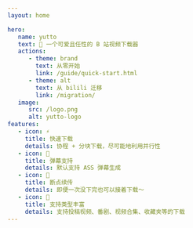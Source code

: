 ```yaml
---
layout: home

hero:
   name: yutto
   text: 🧊 一个可爱且任性的 B 站视频下载器
   actions:
      - theme: brand
        text: 从零开始
        link: /guide/quick-start.html
      - theme: alt
        text: 从 bilili 迁移
        link: /migration/
   image:
      src: /logo.png
      alt: yutto-logo
features:
   - icon: ⚡️
     title: 快速下载
     details: 协程 + 分块下载，尽可能地利用并行性
   - icon: 📜
     title: 弹幕支持
     details: 默认支持 ASS 弹幕生成
   - icon: 🔁
     title: 断点续传
     details: 即便一次没下完也可以接着下载～
   - icon: 🌈
     title: 支持类型丰富
     details: 支持投稿视频、番剧、视频合集、收藏夹等的下载
---
```


<style>
:root {
  --vp-home-hero-name-color: transparent;
  --vp-home-hero-name-background: -webkit-linear-gradient(20deg, #34fefe 30%,#47caff);

  --vp-home-hero-image-background-image: linear-gradient(-20deg, #23f0e2 50%, #47caff 30%);
  --vp-home-hero-image-filter: blur(44px);
}

@media (min-width: 640px) {
  :root {
    --vp-home-hero-image-filter: blur(56px);
  }
}

@media (min-width: 960px) {
  :root {
    --vp-home-hero-image-filter: blur(68px);
  }
}
</style>
